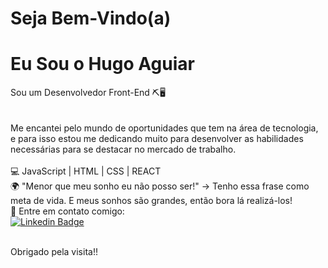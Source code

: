 # Seja Bem-Vindo(a)

# Eu Sou o Hugo Aguiar


Sou um Desenvolvedor Front-End ⛏🖥️ <br/>
<br/>
<br/>
Me encantei pelo mundo de oportunidades que tem na área de tecnologia, e para isso estou me dedicando muito para desenvolver as habilidades necessárias para se destacar no mercado de trabalho.
 <br/>
<br/>💻   JavaScript | HTML | CSS | REACT
<br/>🌍   "Menor que meu sonho eu não posso ser!" -> Tenho essa frase como meta de vida. E meus sonhos são grandes, então bora lá realizá-los! 
<br/>📧   Entre em contato comigo:
<br/>
[![Linkedin Badge](https://img.shields.io/badge/-HugoAguiar-blue?style=flat-square&logo=Linkedin&logoColor=white&link=https://www.linkedin.com/in/hugoaguiar87/)](https://www.linkedin.com/in/hugoaguiar87/) 
<br/>
<br/>

Obrigado pela visita!!
